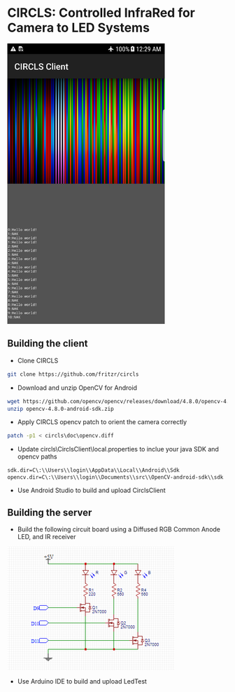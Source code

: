 # CIRCLS: Controlled InfraRed for Camera to LED Systems

<img src="/doc/screenshot.png" width="360" height=640>

## Building the client

* Clone CIRCLS

```bash
git clone https://github.com/fritzr/circls
```

* Download and unzip OpenCV for Android

```bash
wget https://github.com/opencv/opencv/releases/download/4.8.0/opencv-4.8.0-android-sdk.zip
unzip opencv-4.8.0-android-sdk.zip
```

* Apply CIRCLS opencv patch to orient the camera correctly

```bash
patch -p1 < circls\doc\opencv.diff
```

* Update circls\CirclsClient\local.properties to inclue your java SDK and opencv paths

```
sdk.dir=C\:\\Users\\login\\AppData\\Local\\Android\\Sdk
opencv.dir=C\:\\Users\\login\\Documents\\src\\OpenCV-android-sdk\\sdk
```

* Use Android Studio to build and upload CirclsClient

## Building the server

* Build the following circuit board using a Diffused RGB Common Anode LED, and IR receiver

![circuit](https://raw.githubusercontent.com/fritzr/circls/master/doc/circuit.png)

* Use Arduino IDE to build and upload LedTest
